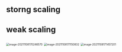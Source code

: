 ## storng scaling







## weak scaling





<img src="/Users/kestrel/developer/nrookie.github.io/collections/parallel_computing/image-20211108170246570.png" alt="image-20211108170246570" style="zoom:50%;" />



<img src="/Users/kestrel/developer/nrookie.github.io/collections/parallel_computing/image-20211108171150832.png" alt="image-20211108171150832" style="zoom:50%;" />









<img src="/Users/kestrel/developer/nrookie.github.io/collections/parallel_computing/image-20211108171457201.png" alt="image-20211108171457201" style="zoom:50%;" />

